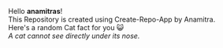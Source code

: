 Hello **anamitras**!<br/> This Repository is created using Create-Repo-App by Anamitra. <br/> Here's a random Cat fact for you :smiley_cat: <br/>*A cat cannot see directly under its nose.*